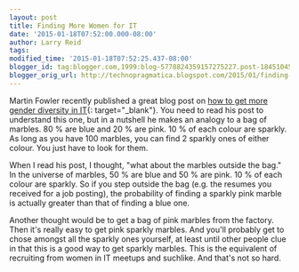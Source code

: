 ```yaml
---
layout: post
title: Finding More Women for IT
date: '2015-01-18T07:52:00.000-08:00'
author: Larry Reid
tags: 
modified_time: '2015-01-18T07:52:25.437-08:00'
blogger_id: tag:blogger.com,1999:blog-5778824359157275227.post-1845104550685887976
blogger_orig_url: http://technopragmatica.blogspot.com/2015/01/finding-more-women-for-it.html
---
```


Martin Fowler recently published a great blog post on [how to get more
gender diversity in IT][1]{: target="_blank"}. You need to read his post
to understand this one, but in a nutshell he makes an analogy to a bag
of marbles. 80 % are blue and 20 % are pink. 10 % of each colour are
sparkly. As long as you have 100 marbles, you can find 2 sparkly ones of
either colour. You just have to look for them.  
  
When I read his post, I thought, "what about the marbles outside the
bag." In the universe of marbles, 50 % are blue and 50 % are pink. 10 %
of each colour are sparkly. So if you step outside the bag (e.g. the
resumes you received for a job posting), the probability of finding a
sparkly pink marble is actually greater than that of finding a blue one.

  
Another thought would be to get a bag of pink marbles from the factory.
Then it's really easy to get pink sparkly marbles. And you'll probably
get to chose amongst all the sparkly ones yourself, at least until other
people clue in that this is a good way to get sparkly marbles. This is
the equivalent of recruiting from women in IT meetups and suchlike. And
that's not so hard.



[1]: http://martinfowler.com/bliki/DiversityMediocrityIllusion.html
